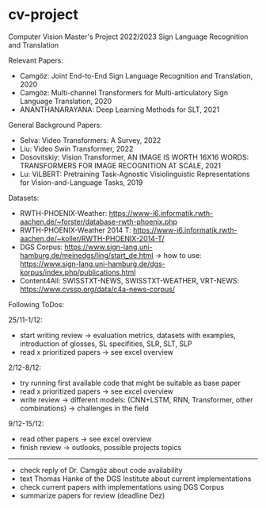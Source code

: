 # cv-project
Computer Vision Master's Project 2022/2023
Sign Language Recognition and Translation


Relevant Papers:
- Camgöz: Joint End-to-End Sign Language Recognition and Translation, 2020
- Camgöz: Multi-channel Transformers for Multi-articulatory Sign Language Translation, 2020
- ANANTHANARAYANA: Deep Learning Methods for SLT, 2021

General Background Papers:
- Selva: Video Transformers: A Survey, 2022
- Liu: Video Swin Transformer, 2022
- Dosovitskiy: Vision Transformer, AN IMAGE IS WORTH 16X16 WORDS: TRANSFORMERS FOR IMAGE RECOGNITION AT SCALE, 2021
- Lu: ViLBERT: Pretraining Task-Agnostic Visiolinguistic Representations for Vision-and-Language Tasks, 2019

Datasets:
- RWTH-PHOENIX-Weather: https://www-i6.informatik.rwth-aachen.de/~forster/database-rwth-phoenix.php
- RWTH-PHOENIX-Weather 2014 T: https://www-i6.informatik.rwth-aachen.de/~koller/RWTH-PHOENIX-2014-T/
- DGS Corpus: https://www.sign-lang.uni-hamburg.de/meinedgs/ling/start_de.html
  -> how to use: https://www.sign-lang.uni-hamburg.de/dgs-korpus/index.php/publications.html
- Content4All: SWISSTXT-NEWS, SWISSTXT-WEATHER, VRT-NEWS: https://www.cvssp.org/data/c4a-news-corpus/

Following ToDos:

25/11-1/12:
- start writing review
  -> evaluation metrics, datasets with examples, introduction of glosses, SL specifities, SLR, SLT, SLP
- read x prioritized papers -> see excel overview

2/12-8/12:
- try running first available code that might be suitable as base paper
- read x prioritized papers -> see excel overview
- write review
  -> different models: (CNN+LSTM, RNN, Transformer, other combinations)
  -> challenges in the field

9/12-15/12:
- read other papers -> see excel overview
- finish review
  -> outlooks, possible projects topics
  
----------------------------------------------------------------------
- check reply of Dr. Camgöz about code availability
- text Thomas Hanke of the DGS Institute about current implementations
- check current papers with implementations using DGS Corpus
- summarize papers for review (deadline Dez)
